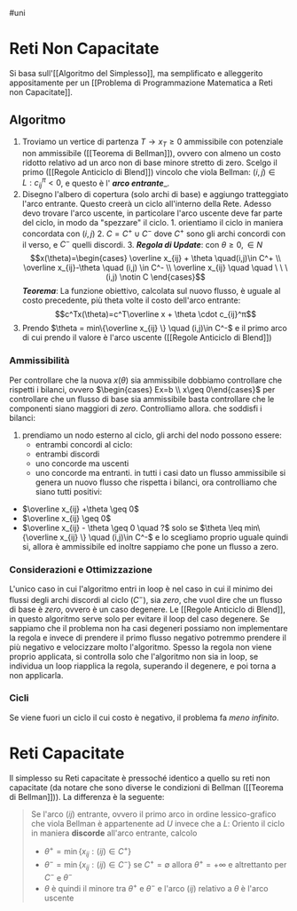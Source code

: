 #uni 
# Reti Non Capacitate
Si basa sull'[[Algoritmo del Simplesso]], ma semplificato e alleggerito appositamente per un [[Problema di Programmazione Matematica a Reti non Capacitate]].
## Algoritmo
1. Troviamo un vertice di partenza $T\to x_T\geq 0$ ammissibile con potenziale non ammissibile ([[Teorema di Bellman]]), ovvero con almeno un costo ridotto relativo ad un arco non di base minore stretto di zero.
   Scelgo il primo ([[Regole Anticiclo di Blend]]) vincolo che viola Bellman: $(i,j)\in L : c_{ij}^π < 0$, e questo è l' ___arco entrante____. 
2. Disegno l'albero di copertura (solo archi di base) e aggiungo tratteggiato l'arco entrante.
   Questo creerà un ciclo all'interno della Rete.
Adesso devo trovare l'arco uscente, in particolare l'arco uscente deve far parte del ciclo, in modo da "spezzare" il ciclo.
	   1. orientiamo il ciclo in maniera concordata con $(i,j)$ 
	   2. $C=C^+\cup C^-$ dove $C^+$ sono gli archi concordi con il verso, e $C^-$ quelli discordi.
	   3. ___Regola di Update___:
	      con $\theta \geq 0,\in N$ 
	      $$x(\theta)=\begin{cases} \overline x_{ij} + \theta \quad(i,j)\in C^+ \\ \overline x_{ij}-\theta \quad (i,j) \in C^- 
	      \\ \overline x_{ij} \quad \quad \ \ \ (i,j) \notin C
	      \end{cases}$$
	    ___Teorema___: La funzione obiettivo, calcolata sul nuovo flusso, è uguale al costo precedente, più theta volte il costo dell'arco entrante: $$c^Tx(\theta)=c^T\overline x + \theta \cdot c_{ij}^π$$
3. Prendo $\theta = min\{\overline x_{ij} \} \quad (i,j)\in C^-$ 
   e il primo arco di cui prendo il valore è l'arco uscente ([[Regole Anticiclo di Blend]])
### Ammissibilità
Per controllare che la nuova $x(\theta)$ sia ammissibile dobbiamo controllare che rispetti i bilanci, ovvero $\begin{cases} Ex=b \\ x\geq 0\end{cases}$ 
per controllare che un flusso di base sia ammissibile basta controllare che le componenti siano maggiori di $zero$.
Controlliamo allora. che soddisfi i bilanci:
1. prendiamo un nodo esterno al ciclo, gli archi del nodo possono essere:
   - entrambi concordi al ciclo: 
   - entrambi discordi
   - uno concorde ma uscenti
   - uno concorde ma entranti.
in tutti i casi dato un flusso ammissibile si genera un nuovo flusso che rispetta i bilanci,
ora controlliamo che siano tutti positivi:
- $\overline x_{ij} +\theta \geq 0$ 
- $\overline x_{ij} \geq 0$ 
- $\overline x_{ij} - \theta \geq 0 \quad ?$ solo se $\theta \leq min\{\overline x_{ij} \} \quad (i,j)\in C^-$ e lo scegliamo proprio uguale quindi si, allora è ammissibile ed inoltre sappiamo che pone un flusso a zero.  
### Considerazioni e Ottimizzazione
L'unico caso in cui l'algoritmo entri in loop è nel caso in cui il minimo dei flussi degli archi discordi al ciclo ($C^-$), sia $zero$, che vuol dire che un flusso di base è $zero$, ovvero è un caso degenere.
Le [[Regole Anticiclo di Blend]], in questo algoritmo serve solo per evitare il loop del caso degenere. Se sappiamo che il problema non ha casi degeneri possiamo non implementare la regola e invece di prendere il primo flusso negativo potremmo prendere il più negativo e velocizzare molto l'algoritmo.
Spesso la regola non viene proprio applicata, si controlla solo che l'algoritmo non sia in loop, se individua un loop riapplica la regola, superando il degenere, e poi torna a non applicarla.
### Cicli
Se viene fuori un ciclo il cui costo è negativo, il problema fa $meno \ infinito$.

# Reti Capacitate
Il simplesso su Reti capacitate è pressoché identico a quello su reti non capacitate (da notare che sono diverse le condizioni di Bellman ([[Teorema di Bellman]])). La differenza è la seguente:
>Se l'arco $(ij)$ entrante, ovvero il primo arco in ordine lessico-grafico che viola Bellman è appartenente ad $U$ invece che a $L$:
>Oriento il ciclo in maniera __discorde__ all'arco entrante, calcolo
>- $\theta^+=\min\{ x_{ij} : (ij)\in C^+ \}$ 
>- $\theta^-=\min\{ x_{ij} : (ij)\in C^- \}$ 
>  se $C^+ = \emptyset$ allora $\theta^+ = +\infty$ e altrettanto per $C^-$ e $\theta^-$  
>- $\theta$ è quindi il minore tra $\theta^+$ e $\theta^-$ e l'arco $(ij)$ relativo a $\theta$ è l'arco uscente